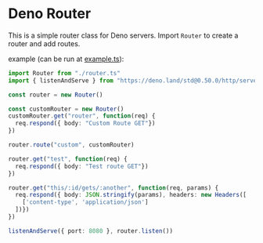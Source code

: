 # Deno Router

This is a simple router class for Deno servers.  Import `Router` to create a router and add routes.

example (can be run at [example.ts](./example.ts)):

```typescript
import Router from "./router.ts"
import { listenAndServe } from "https://deno.land/std@0.50.0/http/server.ts"

const router = new Router()

const customRouter = new Router()
customRouter.get("router", function(req) {
  req.respond({ body: "Custom Route GET"})
})

router.route("custom", customRouter)

router.get("test", function(req) {
  req.respond({ body: "Test route GET"})
})

router.get("this/:id/gets/:another", function(req, params) {
  req.respond({ body: JSON.stringify(params), headers: new Headers([
    ['content-type', 'application/json']
  ])})
})

listenAndServe({ port: 8080 }, router.listen())
```
